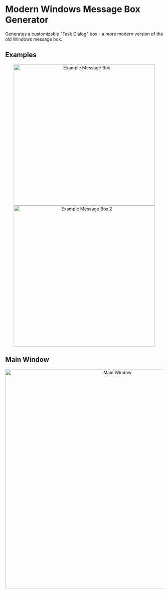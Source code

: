 # Modern Windows Message Box Generator

Generates a customizable "Task Dialog" box - a more modern version of the old Windows message box.


## Examples 
<p align="center">
<img width="450" alt="Example Message Box" src="https://github.com/user-attachments/assets/6f795396-9caf-4eb3-8fbf-7e77c8d9ded5">
<img width="450" alt="Example Message Box 2" src="https://github.com/user-attachments/assets/b232caa7-8253-4ffc-ae72-d6725d99c152">
</p>

## Main Window
<p align="center">
<img width="700" alt="Main Window" src="https://github.com/user-attachments/assets/e243bafd-ed3e-43c7-8fca-179009cf6335">
</p>

